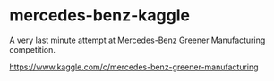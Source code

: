 # mercedes-benz-kaggle
A very last minute attempt at Mercedes-Benz Greener Manufacturing competition.

https://www.kaggle.com/c/mercedes-benz-greener-manufacturing
